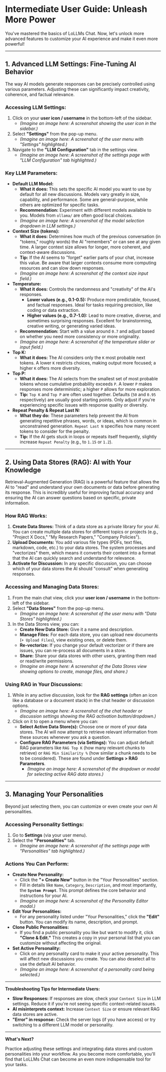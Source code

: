# Intermediate User Guide: Unleash More Power

You've mastered the basics of LoLLMs Chat. Now, let's unlock more advanced features to customize your AI experience and make it even more powerful!

---

## 1. Advanced LLM Settings: Fine-Tuning AI Behavior

The way AI models generate responses can be precisely controlled using various parameters. Adjusting these can significantly impact creativity, coherence, and factual relevance.

### Accessing LLM Settings:

1.  Click on your **user icon / username** in the bottom-left of the sidebar.
    *   *(Imagine an image here: A screenshot showing the user icon in the sidebar.)*
2.  Select **"Settings"** from the pop-up menu.
    *   *(Imagine an image here: A screenshot of the user menu with "Settings" highlighted.)*
3.  Navigate to the **"LLM Configuration"** tab in the settings view.
    *   *(Imagine an image here: A screenshot of the settings page with "LLM Configuration" tab highlighted.)*

### Key LLM Parameters:

*   **Default LLM Model:**
    *   **What it does:** This sets the specific AI model you want to use by default for all new discussions. Models vary greatly in size, capability, and performance. Some are general-purpose, while others are optimized for specific tasks.
    *   **Recommendation:** Experiment with different models available to you. Models from `ollama/` are often good local choices.
    *   *(Imagine an image here: A screenshot of the model selection dropdown in LLM settings.)*
*   **Context Size (tokens):**
    *   **What it does:** Determines how much of the previous conversation (in "tokens," roughly words) the AI "remembers" or can see at any given time. A larger context size allows for longer, more coherent, and context-aware discussions.
    *   **Tip:** If the AI seems to "forget" earlier parts of your chat, increase this value. Be aware that larger contexts consume more computing resources and can slow down responses.
    *   *(Imagine an image here: A screenshot of the context size input field.)*
*   **Temperature:**
    *   **What it does:** Controls the randomness and "creativity" of the AI's responses.
        *   **Lower values (e.g., 0.1-0.5):** Produce more predictable, focused, and factual responses. Ideal for tasks requiring precision, like coding or data extraction.
        *   **Higher values (e.g., 0.7-1.0):** Lead to more creative, diverse, and sometimes surprising responses. Excellent for brainstorming, creative writing, or generating varied ideas.
    *   **Recommendation:** Start with a value around `0.7` and adjust based on whether you need more consistency or more originality.
    *   *(Imagine an image here: A screenshot of the temperature slider or input field.)*
*   **Top K:**
    *   **What it does:** The AI considers only the `K` most probable next tokens. A lower `K` restricts choices, making output more focused; a higher `K` offers more diversity.
*   **Top P:**
    *   **What it does:** The AI selects from the smallest set of most probable tokens whose cumulative probability exceeds `P`. A lower `P` makes responses more deterministic; a higher `P` allows for more exploration.
    *   **Tip:** `Top K` and `Top P` are often used together. Defaults (`50` and `0.95` respectively) are usually good starting points. Only adjust if you're experiencing specific issues with response quality or diversity.
*   **Repeat Penalty & Repeat Last N:**
    *   **What they do:** These parameters help prevent the AI from generating repetitive phrases, words, or ideas, which is common in unconstrained generation. `Repeat Last N` specifies how many recent tokens to consider for the penalty.
    *   **Tip:** If the AI gets stuck in loops or repeats itself frequently, slightly increase `Repeat Penalty` (e.g., to `1.15` or `1.2`).

---

## 2. Using Data Stores (RAG): AI with Your Knowledge

Retrieval-Augmented Generation (RAG) is a powerful feature that allows the AI to "read" and understand your own documents or data before generating its response. This is incredibly useful for improving factual accuracy and ensuring the AI can answer questions based on specific, private information.

### How RAG Works:

1.  **Create Data Stores:** Think of a data store as a private library for your AI. You can create multiple data stores for different topics or projects (e.g., "Project X Docs," "My Research Papers," "Company Policies").
2.  **Upload Documents:** You add various file types (PDFs, text files, markdown, code, etc.) to your data stores. The system processes and "vectorizes" them, which means it converts their content into a format that the AI can quickly search and understand for relevance.
3.  **Activate for Discussion:** In any specific discussion, you can choose which of your data stores the AI should "consult" when generating responses.

### Accessing and Managing Data Stores:

1.  From the main chat view, click your **user icon / username** in the bottom-left of the sidebar.
2.  Select **"Data Stores"** from the pop-up menu.
    *   *(Imagine an image here: A screenshot of the user menu with "Data Stores" highlighted.)*
3.  In the Data Stores view, you can:
    *   **Create New Data Store:** Give it a name and description.
    *   **Manage Files:** For each data store, you can upload new documents (`+ Upload Files`), view existing ones, or delete them.
    *   **Re-vectorize:** If you change your default vectorizer or if there are issues, you can re-process all documents in a store.
    *   **Share:** Share your data stores with other users, granting them read or read/write permissions.
    *   *(Imagine an image here: A screenshot of the Data Stores view showing options to create, manage files, and share.)*

### Using RAG in Your Discussions:

1.  While in any active discussion, look for the **RAG settings** (often an icon like a database or a document stack) in the chat header or discussion options.
    *   *(Imagine an image here: A screenshot of the chat header or discussion settings showing the RAG activation button/dropdown.)*
2.  Click on it to open a menu where you can:
    *   **Select Active Data Store(s):** Choose one or more of your data stores. The AI will now attempt to retrieve relevant information from these sources whenever you ask a question.
    *   **Configure RAG Parameters (via Settings):** You can adjust default RAG parameters like `RAG Top K` (how many relevant chunks to retrieve) or `RAG Min Similarity %` (how similar a chunk needs to be to be considered). These are found under **Settings > RAG Parameters**.
        *   *(Imagine an image here: A screenshot of the dropdown or modal for selecting active RAG data stores.)*

---

## 3. Managing Your Personalities

Beyond just selecting them, you can customize or even create your own AI personalities.

### Accessing Personality Settings:

1.  Go to **Settings** (via your user menu).
2.  Select the **"Personalities"** tab.
    *   *(Imagine an image here: A screenshot of the settings page with "Personalities" tab highlighted.)*

### Actions You Can Perform:

*   **Create New Personality:**
    *   Click the **"+ Create New"** button in the "Your Personalities" section.
    *   Fill in details like `Name`, `Category`, `Description`, and most importantly, the **`System Prompt`**. This prompt defines the core behavior and instructions for your AI.
    *   *(Imagine an image here: A screenshot of the Personality Editor modal.)*
*   **Edit Your Personalities:**
    *   For any personality listed under "Your Personalities," click the **"Edit"** button. You can modify its name, description, and prompt.
*   **Clone Public Personalities:**
    *   If you find a public personality you like but want to modify it, click **"Clone & Edit."** This creates a copy in your personal list that you can customize without affecting the original.
*   **Set Active Personality:**
    *   Click on any personality card to make it your active personality. This will affect new discussions you create. You can also deselect all to use the default AI behavior.
    *   *(Imagine an image here: A screenshot of a personality card being selected.)*

---

**Troubleshooting Tips for Intermediate Users:**

*   **Slow Responses:** If responses are slow, check your `Context Size` in LLM settings. Reduce it if you're not seeing specific context-related issues.
*   **AI misinterprets context:** Increase `Context Size` or ensure relevant RAG data stores are active.
*   **"Error" in response:** Check the server logs (if you have access) or try switching to a different LLM model or personality.

---

**What's Next?**

Practice adjusting these settings and integrating data stores and custom personalities into your workflow. As you become more comfortable, you'll find that LoLLMs Chat can become an even more indispensable tool for your tasks.